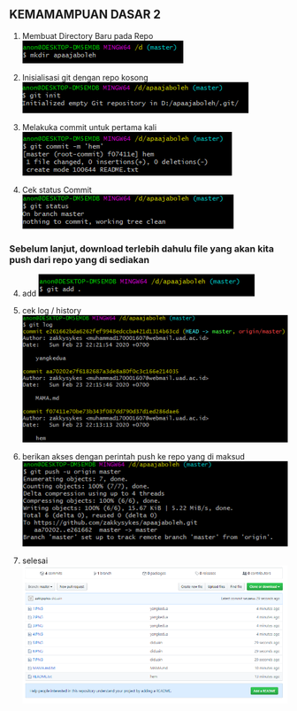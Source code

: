 ## KEMAMAMPUAN DASAR 2 ##

1. Membuat Directory Baru pada Repo
   ![1](https://github.com/zakkysykes/apaajaboleh/blob/master/1.PNG)

1. Inisialisasi git dengan repo kosong
   ![2](https://github.com/zakkysykes/apaajaboleh/blob/master/2.PNG)

2. Melakuka commit untuk pertama kali
   ![3](https://github.com/zakkysykes/apaajaboleh/blob/master/3.PNG)

3. Cek status Commit 
   ![4](https://github.com/zakkysykes/apaajaboleh/blob/master/4.PNG)

### Sebelum lanjut, download terlebih dahulu file yang akan kita push dari repo yang di sediakan ###

4. add
   ![5](https://github.com/zakkysykes/apaajaboleh/blob/master/5.PNG)

5. cek log / history
   ![6](https://github.com/zakkysykes/apaajaboleh/blob/master/6.PNG)

6. berikan akses dengan perintah push ke repo yang di maksud
   ![7](https://github.com/zakkysykes/apaajaboleh/blob/master/7.PNG)

7. selesai
   ![selesai](https://github.com/zakkysykes/apaajaboleh/blob/master/selesai.PNG)